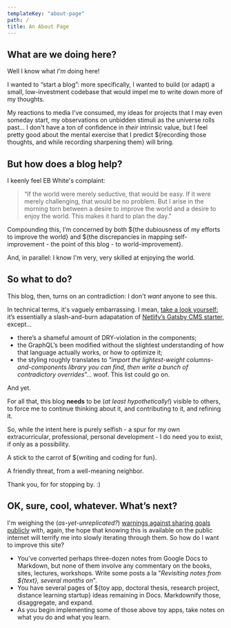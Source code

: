 ```yaml
---
templateKey: "about-page"
path: /
title: An About Page
---
```


## What are we doing here?

Well I know what _I'm_ doing here!

I wanted to “start a blog”: more specifically, I wanted to build (or adapt) a small, low-investment codebase that would impel me to write down more of my thoughts.

My reactions to media I've consumed, my ideas for projects that I may even someday start, my observations on unbidden stimuli as the universe rolls past... I don't have a ton of confidence in _their_ intrinsic value, but I feel pretty good about the mental exercise that I predict \${recording those thoughts, and while recording sharpening them} will bring.

## But how does a blog help?

I keenly feel EB White's complaint:

> “If the world were merely seductive, that would be easy. If it were merely challenging, that would be no problem. But I arise in the morning torn between a desire to improve the world and a desire to enjoy the world. This makes it hard to plan the day.”

Compounding this, I’m concerned by both \${the dubiousness of my efforts to improve the world} and \${the discrepancies in mapping self-improvement - the point of this blog - to world-improvement}.

And, in parallel: I know I'm very, very skilled at enjoying the world.

## So what to do?

This blog, then, turns on an contradiction: I don't _want_ anyone to see this.

In technical terms, it's vaguely embarrassing. I mean, [take a look yourself:](https://github.com/ypaulsussman/learning-log) it’s essentially a slash-and-burn adapatation of [Netlify’s Gatsby CMS starter](https://github.com/netlify-templates/gatsby-starter-netlify-cms), except...

- there’s a shameful amount of DRY-violation in the components;
- the GraphQL’s been modified without the slightest understanding of how that language actually works, or how to optimize it;
- the styling roughly translates to “_import the lightest-weight columns-and-components library you can find, then write a bunch of contradictory overrides_”... woof. This list could go on.

And yet.

For all that, this blog **needs** to be (_at least hypothetically!_) visible to others, to force me to continue thinking about it, and contributing to it, and refining it. 

So, while the intent here is purely selfish - a spur for my own extracurricular, professional, personal development - I do need you to exist, if only as a possibility.

A stick to the carrot of \${writing and coding for fun}.

A friendly threat, from a well-meaning neighbor.

Thank you, for for stopping by. :)

## OK, sure, cool, whatever. What’s next?

I'm weighing the (_as-yet-unreplicated?_) [warnings against sharing goals publicly](http://www.psych.nyu.edu/gollwitzer/09_Gollwitzer_Sheeran_Seifert_Michalski_When_Intentions_.pdf) with, again, the hope that knowing this is available on the public internet will terrify me into slowly iterating through them. So how do I want to improve this site?

- You've converted perhaps three-dozen notes from Google Docs to Markdown, but none of them involve any commentary on the books, sites, lectures, workshops. Write some posts a la "_Revisiting notes from \${text}, several months on_".
- You have several pages of \${toy app, doctoral thesis, research project, distance learning startup} ideas remaining in Docs. Markdownify those, disaggregate, and expand.
- As you begin implementing some of those above toy apps, take notes on what you do and what you learn.
